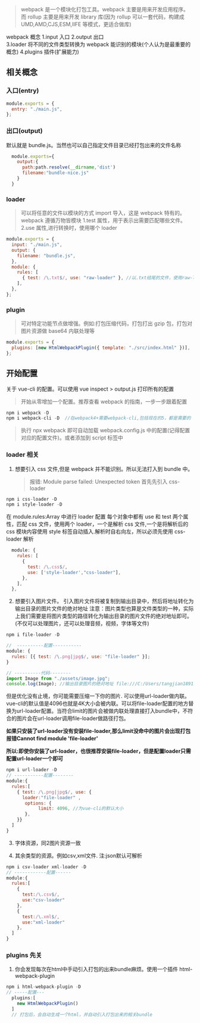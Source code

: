 > webpack 是一个模块化打包工具。webpack 主要是用来开发应用程序。而 rollup 主要是用来开发 library 库(因为 rollup 可以一套代码，构建成 UMD,AMD,CJS,ESM,IIFE 等模式，更适合做库)

webpack 概念
1.input 入口
2.output 出口  
3.loader 将不同的文件类型转换为 webpack 能识别的模块(个人认为是最重要的概念)
4.plugins 插件(扩展能力)

## 相关概念

### 入口(entry)

```js
module.exports = {
  entry: "./main.js",
};
```

### 出口(output)

默认就是 bundle.js。当然也可以自己指定文件目录已经打包出来的文件名称

```js
  module.exports={
    output:{
      path:path.resolve(__dirname,'dist')
      filename:"bundle-nice.js"
    }
  }

```

### loader

> 可以将任意的文件以模块的方式 import 导入，这是 webpack 特有的。webpack 遵循万物皆模块
> 1.test 属性，用于表示出需要匹配哪些文件。
> 2.use 属性,进行转换时，使用哪个 loader

```js
module.exports = {
  input: "./main.js",
  output: {
    filename: "bundle.js",
  },
  module: {
    rules: [
      { test: /\.txt$/, use: "raw-loader" }, //以.txt结尾的文件，使用raw-loader解析
    ],
  },
};
```

### plugin

> 可对特定功能节点做增强。例如:打包压缩代码，打包打出 gzip 包，打包对图片资源做 base64 内联处理等

```js
module.exports = {
  plugins: [new HtmlWebpackPlugin({ template: "./src/index.html" })],
};
```

## 开始配置

关于 vue-cli 的配置。可以使用 vue inspect > output.js 打印所有的配置

> 开始从零增加一个配置。推荐查看 webpack 的指南，一步一步跟着配置

```js
npm i webpack -D
npm i webpack-cli -D  //在webpack4+需要webpack-cli,包括现在的5，都是需要的
```

> 执行 npx webpack 即可自动加载 webpack.config.js 中的配置(记得配置对应的配置文件)。或者添加到 script 标签中

### loader 相关

1. 想要引入 css 文件,但是 webpack 并不能识别。所以无法打入到 bundle 中。
   > 报错: Module parse failed: Unexpected token
   > 首先先引入 css-loader

```js
npm i css-loader -D
npm i style-loader -D
```

在 module.rules:Array<Object> 中进行 loader 配置 每个对象中都有 use 和 test 两个属性，匹配 css 文件，使用两个 loader，一个是解析 css 文件,一个是将解析后的 css 模块内容使用 style 标签自动插入.解析时自右向左，所以必须先使用 css-loader 解析

```js
  module: {
    rules: [
      {
        test: /\.css$/,
        use: ['style-loader',"css-loader"],
      },
    ],
  },
```

2. 想要引入图片文件。 引入图片文件将被复制到输出目录中，然后将地址转化为输出目录的图片文件的绝对地址
   注意：图片类型也算是文件类型的一种，实际上我们需要是将图片类型的路径转化为输出目录的图片文件的绝对地址即可。(不仅可以处理图片，还可以处理音频，视频，字体等文件)

```js
npm i file-loader -D

//  ----------配置-----------
module: {
  rules: [{ test: /\.png|jpg$/, use: "file-loader" }];
}

// ----------代码--------
import Image from "./assets/image.jpg";
console.log(Image); //输出目录图片的绝对地址 file:///C:/Users/tangjian1891/Desktop/webpack-demo/dist2/d7825376105e7be3e53763ed91d48d55.qwer
```

但是优化没有止境，你可能需要压缩一下你的图片.
可以使用url-loader做内联。vue-cli的默认值是4096也就是4K大小会被内联。可以将file-loader配置的地方替换为url-loader配置。当符合limit的图片会被做内联处理直接打入bundle中，不符合的图片会在url-loader调用file-loader做路径打包。

**如果只安装了url-loader没有安装file-loader,那么limit没命中的图片会出现打包报错Cannot find module 'file-loader'**

**所以:即使你安装了url-loader，也很推荐安装file-loader，但是配置loader只需配置url-loader一个即可**
```js
npm i url-loader -D
// -----------配置--------
module:{
  rules:[
    { test: /\.png|jpg$/, use: {
      loader:"file-loader" ,
       options: {
            limit: 4096, //为vue-cli的默认大小
       },
    }}
  ]
}

```

3. 字体资源，同2图片资源一致

4. 其余类型的资源。例如csv,xml文件. 注:json默认可解析

```js
npm i csv-loader xml-loader -D
// ------------配置------
module:{
  rules:[
    {
      test:/\.csv$/,
      use:"csv-loader"
    },
    {
      test:/\.xml$/,
      use:"xml-loader"
    },
  ]
}
```

### plugins 先关
1. 你会发现每次在html中手动引入打包的出来bundle麻烦。使用一个插件 html-webpack-plugin


```js
npm i html-webpack-plugin -D
// -----配置---
  plugins:[
    new HtmlWebpackPlugin()
  ]
  // 打包后，会自动生成一个html，并自动引入打包出来的相关bundle
```